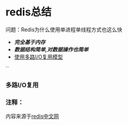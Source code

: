 # redis总结


问题：Redis为什么使用单进程单线程方式也这么快
- ***完全基于内存***
- ***数据结构简单,对数据操作也简单***
- [使用多路I/O复用模型](#多路I/O复用)


``

### 多路I/O复用

### 注释：
内容来源于[redis中文网](http://www.redis.cn/)